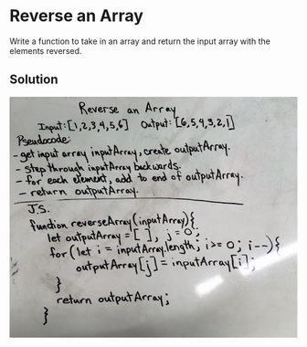 # Reverse an Array
Write a function to take in an array and return the input array with the elements reversed.

## Solution
![](../assets/reverse-an-array.jpg)